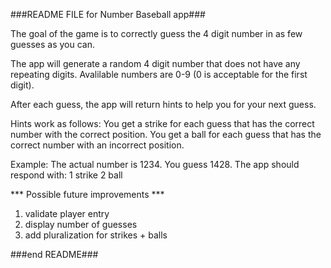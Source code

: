 ###README FILE for Number Baseball app###

The goal of the game is to correctly guess the 4 digit number in as few guesses as you can.

The app will generate a random 4 digit number that does not have any repeating digits. Avalilable numbers are 0-9 (0 is acceptable for the first digit).

After each guess, the app will return hints to help you for your next guess.

Hints work as follows:
You get a strike for each guess that has the correct number with the correct position.
You get a ball for each guess that has the correct number with an incorrect position.

Example:
The actual number is 1234.
You guess 1428.
The app should respond with:
	1 strike
	2 ball

*** Possible future improvements ***
1. validate player entry
2. display number of guesses
3. add pluralization for strikes + balls

###end README###